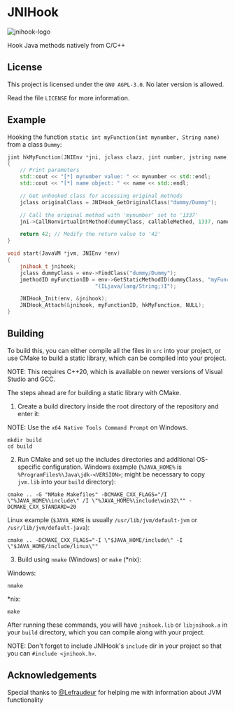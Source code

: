 # JNIHook
![jnihook-logo](https://raw.githubusercontent.com/rdbo/jnihook/master/LOGO.png)

Hook Java methods natively from C/C++

## License
This project is licensed under the `GNU AGPL-3.0`. No later version is allowed.

Read the file `LICENSE` for more information.

## Example
Hooking the function `static int myFunction(int mynumber, String name)` from a class `Dummy`:
```c++
jint hkMyFunction(JNIEnv *jni, jclass clazz, jint number, jstring name)
{
	// Print parameters
	std::cout << "[*] mynumber value: " << mynumber << std::endl;
	std::cout << "[*] name object: " << name << std::endl;

	// Get unhooked class for accessing original methods
	jclass originalClass = JNIHook_GetOriginalClass("dummy/Dummy");

	// Call the original method with 'mynumber' set to '1337'
	jni->CallNonvirtualIntMethod(dummyClass, callableMethod, 1337, name);

	return 42; // Modify the return value to '42'
}

void start(JavaVM *jvm, JNIEnv *env)
{
	jnihook_t jnihook;
	jclass dummyClass = env->FindClass("dummy/Dummy");
	jmethodID myFunctionID = env->GetStaticMethodID(dummyClass, "myFunction",
							"(ILjava/lang/String;)I");

	JNIHook_Init(env, &jnihook);
	JNIHook_Attach(&jnihook, myFunctionID, hkMyFunction, NULL);
}
```

## Building
To build this, you can either compile all the files in `src` into your project, or
use CMake to build a static library, which can be compiled into your project.

NOTE: This requires C++20, which is available on newer versions of Visual Studio and GCC.

The steps ahead are for building a static library with CMake.


1. Create a build directory inside the root directory of the repository and enter it:

NOTE: Use the `x64 Native Tools Command Prompt` on Windows.
```
mkdir build
cd build
```

2. Run CMake and set up the includes directories and additional OS-specific configuration.
Windows example (`%JAVA_HOME%` is `%ProgramFiles%\Java\jdk-<VERSION>`; might be necessary to copy `jvm.lib` into your `build` directory):
```
cmake .. -G "NMake Makefiles" -DCMAKE_CXX_FLAGS="/I \"%JAVA_HOME%\include\" /I \"%JAVA_HOME%\include\win32\"" -DCMAKE_CXX_STANDARD=20
```
Linux example (`$JAVA_HOME` is usually `/usr/lib/jvm/default-jvm` or `/usr/lib/jvm/default-java`):
```
cmake .. -DCMAKE_CXX_FLAGS="-I \"$JAVA_HOME/include\" -I \"$JAVA_HOME/include/linux\""
```

3. Build using `nmake` (Windows) or `make` (*nix):

Windows:
```
nmake
```
*nix:
```
make
```

After running these commands, you will have `jnihook.lib` or `libjnihook.a` in your `build` directory, which you can compile along with your project.

NOTE: Don't forget to include JNIHook's `include` dir in your project so that you can `#include <jnihook.h>`.

## Acknowledgements
Special thanks to [@Lefraudeur](https://github.com/Lefraudeur) for helping me with information about JVM functionality
